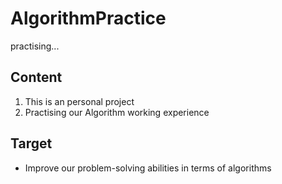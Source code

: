 # AlgorithmPractice

practising...

## Content
1. This is an personal project
2. Practising our Algorithm working experience

## Target
* Improve our problem-solving abilities in terms of algorithms




